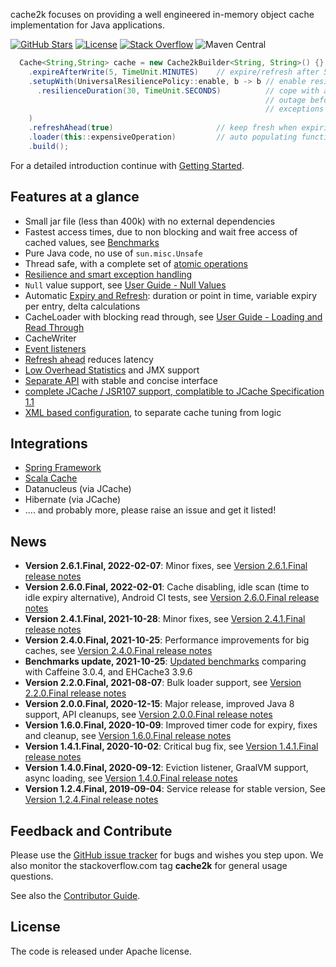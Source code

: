 cache2k focuses on providing a well engineered in-memory object cache implementation for
Java applications. 

[![GitHub Stars](https://x.h7e.eu/badges/xz/q/github/starGazers/gh-stargazers/cache2k/cache2k)](https://github.com/cache2k/cache2k/stargazers)
[![License](https://x.h7e.eu/badges/xz/txt/license/apache)](https://www.apache.org/licenses/LICENSE-2.0.html)
[![Stack Overflow](https://x.h7e.eu/badges/xz/txt/stackoverflow/cache2k)](https://stackoverflow.com/questions/tagged/cache2k)
![Maven Central](https://x.h7e.eu/badges/xz/q/maven/latestVersion/maven-central/org.cache2k/cache2k-api)

````java
  Cache<String,String> cache = new Cache2kBuilder<String, String>() {}
    .expireAfterWrite(5, TimeUnit.MINUTES)    // expire/refresh after 5 minutes
    .setupWith(UniversalResiliencePolicy::enable, b -> b // enable resilience policy
      .resilienceDuration(30, TimeUnit.SECONDS)          // cope with at most 30 seconds
                                                         // outage before propagating 
                                                         // exceptions
    )
    .refreshAhead(true)                       // keep fresh when expiring
    .loader(this::expensiveOperation)         // auto populating function
    .build();
````

For a detailed introduction continue with [Getting Started](docs/latest/user-guide.html#getting-started).

## Features at a glance

 * Small jar file (less than 400k) with no external dependencies
 * Fastest access times, due to non blocking and wait free access of cached values, see [Benchmarks](benchmarks.html)
 * Pure Java code, no use of `sun.misc.Unsafe`
 * Thread safe, with a complete set of [atomic operations](docs/latest/user-guide.html#atomic-operations)
 * [Resilience and smart exception handling](docs/latest/user-guide.html#resilience) 
 * `Null` value support, see [User Guide - Null Values](docs/latest/user-guide.html#null-values)
 * Automatic [Expiry and Refresh](docs/latest/user-guide.html#expiry-and-refresh): duration or point in time, variable expiry per entry, delta calculations
 * CacheLoader with blocking read through, see [User Guide - Loading and Read Through](docs/latest/user-guide.html#loading-read-through)
 * CacheWriter
 * [Event listeners](docs/latest/user-guide.html#event-listeners)
 * [Refresh ahead](docs/latest/user-guide.html#refresh-ahead) reduces latency
 * [Low Overhead Statistics](docs/latest/user-guide.html#statistics) and JMX support
 * [Separate API](docs/latest/apidocs/cache2k-api/index.html) with stable and concise interface
 * [complete JCache / JSR107 support, complatible to JCache Specification 1.1](docs/latest/user-guide.html#jcache)
 * [XML based configuration](docs/latest/user-guide.html#xml-configuration), to separate cache tuning from logic

## Integrations

 * [Spring Framework](docs/latest/user-guide.html#spring)
 * [Scala Cache](https://github.com/cb372/scalacache)
 * Datanucleus (via JCache)
 * Hibernate (via JCache)
 * .... and probably more, please raise an issue and get it listed! 

## News

  * **Version 2.6.1.Final, 2022-02-07**: Minor fixes, see [Version 2.6.1.Final release notes](2/6.1.Final.html)
  * **Version 2.6.0.Final, 2022-02-01**: Cache disabling, idle scan (time to idle expiry alternative), Android CI tests, see [Version 2.6.0.Final release notes](2/6.0.Final.html)
  * **Version 2.4.1.Final, 2021-10-28**: Minor fixes, see [Version 2.4.1.Final release notes](2/4.1.Final.html)
  * **Version 2.4.0.Final, 2021-10-25**: Performance improvements for big caches, see [Version 2.4.0.Final release notes](2/4.0.Final.html)
  * **Benchmarks update, 2021-10-25**: [Updated benchmarks](benchmarks.html) comparing with Caffeine 3.0.4, and EHCache3 3.9.6
  * **Version 2.2.0.Final, 2021-08-07**: Bulk loader support, see [Version 2.2.0.Final release notes](2/2.0.Final.html)
  * **Version 2.0.0.Final, 2020-12-15**: Major release, improved Java 8 support, API cleanups, see [Version 2.0.0.Final release notes](2/0.0.Final.html)
  * **Version 1.6.0.Final, 2020-10-09**: Improved timer code for expiry, fixes and cleanup, see [Version 1.6.0.Final release notes](1/6.0.Final.html)
  * **Version 1.4.1.Final, 2020-10-02**: Critical bug fix, see [Version 1.4.1.Final release notes](1/4.1.Final.html)
  * **Version 1.4.0.Final, 2020-09-12**: Eviction listener, GraalVM support, async loading, see [Version 1.4.0.Final release notes](1/4.0.Final.html)
  * **Version 1.2.4.Final, 2019-09-04**: Service release for stable version, See [Version 1.2.4.Final release notes](1/2.4.Final.html)

## Feedback and Contribute

Please use the [GitHub issue tracker](https://github.com/cache2k/cache2k) for bugs and wishes you step upon. We also monitor the stackoverflow.com tag
**cache2k** for general usage questions.

See also the [Contributor Guide](https://github.com/cache2k/cache2k/blob/master/CONTRIBUTING.md).

## License

The code is released under Apache license. 
